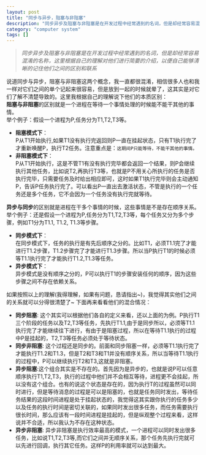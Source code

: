 ```yaml
---
layout: post
title: "同步与异步，阻塞与非阻塞"
description: "同步异步及阻塞与非阻塞是在开发过程中经常遇到的名词，但是却经常容易混淆的名称，这里根据自己的理解对他们进行简要的介绍，以便自己能够清晰的记住他们之间的区别和联系"
category: "computer system"
tags: []
---
```


>*同步异步及阻塞与非阻塞是在开发过程中经常遇到的名词，但是却经常容易混淆的名称，这里根据自己的理解对他们进行简要的介绍，以便自己能够清晰的记住他们之间的区别和联系*

说道同步与异步，阻塞与非阻塞这两个概念，我一直都很混淆，相信很多人也和我一样对它们之间的单个记起来很容易，但是放到一起的时候就晕了，这其实是对它们了解不清楚导致的。这里我根据自己的理解说下他们的本质区别：  
**阻塞与非阻塞**的区别就是一个进程在等待一个事情处理的时候能不能干其他的事情。  
举个例子：假设一个进程为P,任务分为T1,T2,T3等。  

* **阻塞模式下**：  
P从T1开始执行,如果T1没有执行完返回则P一直在挂起状态，只有T1执行完了才重新唤醒P，执行T2任务。注意重点是：`这期间P只能等待，不能干其他的事情。`  
* **非阻塞模式下**：  
P从T1开始执行，这是不管T1有没有执行完毕都会返回一个结果，则P会继续执行其他任务，比如说T2,再执行T3等，也就是P不用关心所执行的任务是否执行完毕，只需要任务及时给出相应即可，这时如果T1执行完毕则会主动通知P，告诉P任务执行完了。可以看出P一直出去激活状态，不管是执行的一个任务还是多个任务，它不会因为一个任务没有执行完就等待。

**异步与同步**的区别就是进程在干多个事情的时候，这些事情是不是存在顺序关系。  
举个例子：还是假设一个进程为P,任务分为T1,T2,T3等，每个任务又分为多个步骤，例如T1分为T1.1, T1.2, T1.3等步骤。  

* **同步模式下**：  
在同步模式下，任务的执行是有先后顺序之分的。比如T1，必须T1.1完了才能进行T1.2步骤，T1.2步骤完了才能进行T1.3步骤。所以当P执行T1的时候必须等T1.1执行完了才能执行T1.2,T1.3等任务。  
* **异步模式下**：  
异步模式是没有顺序之分的，P可以执行T1的步骤安装任何的顺序，因为这些步骤之间不存在依赖关系。  

如果按照以上的理解(我得理解，如果有问题，恳请指出~)，我觉得其实他们之间的关系就可以分得很清楚了~ 下面再来看看他们的混合情况：

* **同步阻塞**: 这个其实可以根据他们各自的定义来看，还以上面的为例。P执行T1三个阶段的任务以及T2,T3等任务，先执行T1.1,由于是同步所以，必须等T1.1执行完了才能继续往下进行，有由于是阻塞过程，所以在等待T1.1执行的过程中P是挂起的，T2,T3等任务必须处于等待状态。
* **同步非阻塞**: 这个过程还是同步的。前面和同步阻塞一样，必须等T1.1执行完了才能执行T1.2和T1.3，但是T2和T3和T1并没有顺序关系，所以当等待T1.1执行的过程中，P可以继续执行T2和T3,这就是非阻塞。
* **异步阻塞**:这个组合其实是不存在的。首先因为是异步的，也就是说P可以任意顺序执行T1,T2,T3，执行的过程中他们并不会相互等待，进程更不会挂起，所以没有这个组合。也有的说这个状态是存在的，因为执行T的过程虽然可以同时进行，但是等待消息的过程是可以是阻塞的，也就是任务同时发出，等待任务结果的这段时间进程是处于挂起状态的，我觉得这其实跟你执行的任务多少以及任务的执行时间是密切关联的，如果同时发出很多任务，而任务需要执行很长时间，那么应该有一段时间进程是挂起的，但是纵观整个过程来看，这样说并不合适，所以我认为不存在这种状态。
* **异步非阻塞**: 异步非阻塞是执行效率最高的模式，一个进程可以同时发出很多任务，比如说T1,T2,T3等,而它们之间并无顺序关系，那个任务先执行完就可以先进行回调，执行其它任务。这样P的利用率就可以达到最大。
